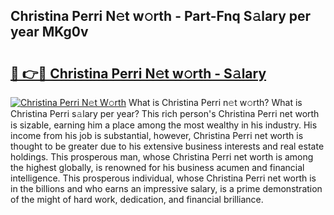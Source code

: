 ## Christina Perri N𝚎t w𝚘rth - Part-Fnq S𝚊lary per year MKg0v

# <h2><a href="http://gc4cf4z.nevu.top/?p=Christina+Perri">🔗 👉🔴 Christina Perri N𝚎t w𝚘rth - S𝚊lary</a></h2>

[![Christina Perri N𝚎t W𝚘rth](https://i.imgur.com/Oavwk0R.jpeg)](http://gc4cf4z.nevu.top/?p=Christina+Perri)
What is Christina Perri n𝚎t w𝚘rth? What is Christina Perri s𝚊lary per year?
This rich person's Christina Perri net worth is sizable, earning him a place among the most wealthy in his industry. His income from his job is substantial, however, Christina Perri net worth is thought to be greater due to his extensive business interests and real estate holdings. This prosperous man, whose Christina Perri net worth is among the highest globally, is renowned for his business acumen and financial intelligence. This prosperous individual, whose Christina Perri net worth is in the billions and who earns an impressive salary, is a prime demonstration of the might of hard work, dedication, and financial brilliance.
